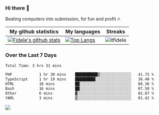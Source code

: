 ### Hi there 👋
<p>Beating computers into submission, for fun and profit 🔥</p>

|My github statistics|My languages|Streaks|
|-|-|-|
|[![Fidele's github stats](https://github-readme-stats.vercel.app/api?username=itfidele&count_private=true&show_icons=true&theme=dark&hide_title=true)](https://github.com/itfidele)|[![Top Langs](https://github-readme-stats.vercel.app/api/top-langs/?username=itfidele&show_icons=true&langs_count=8&theme=dark&layout=compact&hide_title=true)](https://github.com/itfidele)|![itfidele](https://github-readme-streak-stats.herokuapp.com/?user=itfidele&theme=dark)

### Over the Last 7 Days
<!--START_SECTION:waka-->

```txt
Total Time: 3 hrs 31 mins

PHP            1 hr 30 mins    ██████████▒░░░░░░░░░░░░░░   41.75 %
TypeScript     1 hr 19 mins    █████████░░░░░░░░░░░░░░░░   36.40 %
HTML           18 mins         ██░░░░░░░░░░░░░░░░░░░░░░░   08.36 %
Bash           16 mins         ██░░░░░░░░░░░░░░░░░░░░░░░   07.50 %
Other          6 mins          ▓░░░░░░░░░░░░░░░░░░░░░░░░   02.87 %
YAML           3 mins          ▒░░░░░░░░░░░░░░░░░░░░░░░░   01.42 %
```

<!--END_SECTION:waka-->



![](https://komarev.com/ghpvc/?username=itfidele)
